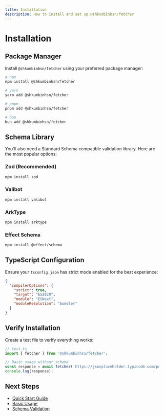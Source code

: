 ```yaml
---
title: Installation
description: How to install and set up @shkumbinhsn/fetcher
---
```


# Installation

## Package Manager

Install `@shkumbinhsn/fetcher` using your preferred package manager:

```bash
# npm
npm install @shkumbinhsn/fetcher

# yarn  
yarn add @shkumbinhsn/fetcher

# pnpm
pnpm add @shkumbinhsn/fetcher

# bun
bun add @shkumbinhsn/fetcher
```

## Schema Library

You'll also need a Standard Schema compatible validation library. Here are the most popular options:

### Zod (Recommended)

```bash
npm install zod
```

### Valibot

```bash
npm install valibot
```

### ArkType

```bash
npm install arktype
```

### Effect Schema

```bash
npm install @effect/schema
```

## TypeScript Configuration

Ensure your `tsconfig.json` has strict mode enabled for the best experience:

```json
{
  "compilerOptions": {
    "strict": true,
    "target": "ES2020",
    "module": "ESNext",
    "moduleResolution": "bundler"
  }
}
```

## Verify Installation

Create a test file to verify everything works:

```typescript
// test.ts
import { fetcher } from '@shkumbinhsn/fetcher';

// Basic usage without schema
const response = await fetcher('https://jsonplaceholder.typicode.com/posts/1');
console.log(response);
```

## Next Steps

- [Quick Start Guide](/quick-start/)
- [Basic Usage](/guides/basic-usage/)
- [Schema Validation](/guides/schema-validation/)